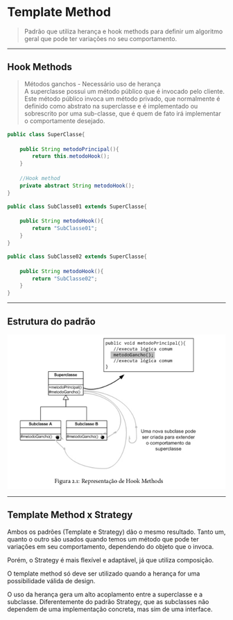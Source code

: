 # Template Method

> Padrão que utiliza herança e hook methods para definir um algoritmo geral que 
> pode ter variações no seu comportamento.


---
## Hook Methods

> Métodos ganchos - Necessário uso de herança<br>
> A superclasse possui um método público que é invocado pelo cliente.
> Este método público invoca um método privado, que normalmente é definido como abstrato na superclasse e é
> implementado ou sobrescrito por uma sub-classe, que é quem de fato irá implementar o comportamente desejado.


```java
public class SuperClasse{
    
    public String metodoPrincipal(){
        return this.metodoHook();
    }
    
    //Hook method
    private abstract String metodoHook();
}
```

```java
public class SubClasse01 extends SuperClasse{
    
    public String metodoHook(){
        return "SubClasse01";
    }
}
```

```java
public class SubClasse02 extends SuperClasse{
    
    public String metodoHook(){
        return "SubClasse02";
    }
}
```


---
## Estrutura do padrão

![img03](/imagens/img03.png)


---
## Template Method x Strategy

Ambos os padrões (Template e Strategy) dão o mesmo resultado.
Tanto um, quanto o outro são usados quando temos um método que pode ter
variações em seu comportamento, dependendo do objeto que o invoca.

Porém, o Strategy é mais flexível e adaptável, já que utiliza composição.

O template method só deve ser utilizado quando a herança for uma possibilidade válida de design.

O uso da herança gera um alto acoplamento entre a superclasse e a subclasse. Diferentemente do padrão Strategy, que as subclasses
não dependem de uma implementação concreta, mas sim de uma interface.
